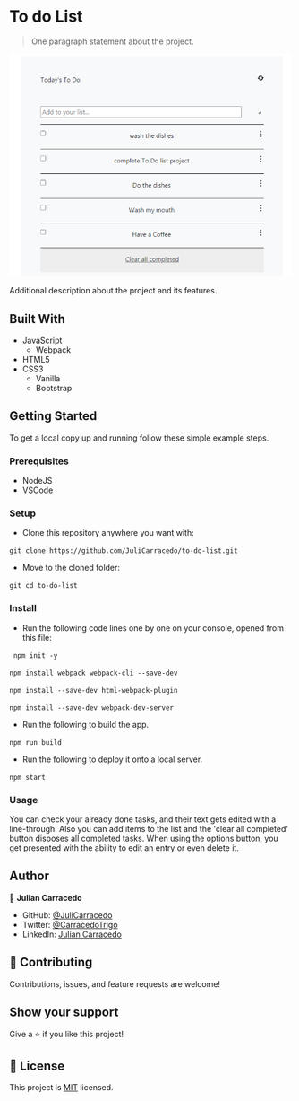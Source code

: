 # To do List

> One paragraph statement about the project.

![screenshot](./lib/snapshot.PNG)

Additional description about the project and its features.

## Built With

- JavaScript
    - Webpack
- HTML5
- CSS3
    - Vanilla
    - Bootstrap

## Getting Started

To get a local copy up and running follow these simple example steps.

### Prerequisites

- NodeJS
- VSCode

### Setup
- Clone this repository anywhere you want with:

```git clone https://github.com/JuliCarracedo/to-do-list.git```

- Move to the cloned folder:

```git cd to-do-list```

### Install

- Run the following code lines one by one on your console, opened from this file:

``` npm init -y```

```npm install webpack webpack-cli --save-dev```

```npm install --save-dev html-webpack-plugin```

```npm install --save-dev webpack-dev-server```

- Run the following to build the app.

```npm run build```

- Run the following to deploy it onto a local server.

```npm start```
### Usage
You can check your already done tasks, and their text gets edited with a line-through. Also you can add items to the list and the 'clear all completed' button disposes all completed tasks. When using the options button, you get presented with the ability to edit an entry or even delete it.
 

## Author

👤 **Julian Carracedo**

- GitHub: [@JuliCarracedo](https://github.com/JuliCarracedo)
- Twitter: [@CarracedoTrigo](https://twitter.com/CarracedoTrigo)
- LinkedIn: [Julian Carracedo](https://linkedin.com/in/julian-carracedo)

## 🤝 Contributing

Contributions, issues, and feature requests are welcome!

## Show your support

Give a ⭐️ if you like this project!

## 📝 License

This project is [MIT](./MIT.md) licensed.